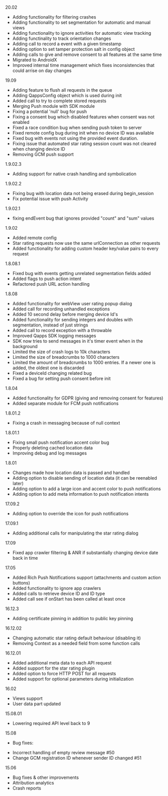 20.02
  * Adding functionality for filtering crashes
  * Adding functionality to set segmentation for automatic and manual views
  * Adding functionality to ignore activities for automatic view tracking
  * Adding functinality to track orientation changes
  * Adding call to record a event with a given timestamp
  * Adding option to set tamper protection salt in config object
  * Adding calls to give and remove consent to all features at the same time
  * Migrated to AndroidX
  * Improved internal time management which fixes inconsistencies that could arrise on day changes


19.09
  * Adding feature to flush all requests in the queue
  * Adding QappsConfig object which is used during init
  * Added call to try to complete stored requests
  * Merging Push module with SDK module
  * Fixing a potential 'null' bug for push
  * Fixing a consent bug which disabled features when consent was not enabled
  * Fixed a race condition bug when sending push token to server
  * Fixed remote config bug during init when no device ID was available
  * Fixed bug with events not using the provided event duration.
  * Fixing issue that automated star rating session count was not cleared when changing device ID
  * Removing GCM push support

1.9.02.3
  * Adding support for native crash handling and symbolication

1.9.02.2
  * Fixing bug with location data not being erased during begin_session
  * Fix potential issue with push Activity

1.9.02.1
  * fixing endEvent bug that ignores provided "count" and "sum" values

1.9.02
  * Added remote config
  * Star rating requests now use the same urlConnection as other requests
  * Added functionality for adding custom header key/value pairs to every request

1.8.08.1
  * Fixed bug with events getting unrelated segmentation fields added
  * Added flags to push action intent
  * Refactored push URL action handling

1.8.08
  * Added functionality for webView user rating popup dialog
  * Added call for recording unhandled exceptions
  * Added 10 second delay before merging device Id's
  * Added functionality for sending integers and doubles with segmentation, instead of just strings
  * Added call to record exception with a throwable
  * Improved Qapps SDK logging messages
  * SDK now tries to send messages in it's timer event when in the background
  * Limited the size of crash logs to 10k characters
  * Limited the size of breadcrumbs to 1000 characters
  * Limited the amount of breadcrumbs to 1000 entries. If a newer one is added, the oldest one is discarded
  * Fixed a deviceId changing related bug
  * Fixed a bug for setting push consent before init

1.8.04
  * Added functionality for GDPR (giving and removing consent for features)
  * Added separate module for FCM push notifications

1.8.01.2
  * Fixing a crash in messaging because of null context 
  
1.8.01.1
  * Fixing small push notification accent color bug
  * Properly deleting cached location data 
  * Improving debug and log messages

1.8.01
  * Changes made how location data is passed and handled
  * Adding option to disable sending of location data (it can be reenabled later)
  * Adding option to add a large icon and accent color to push notifications
  * Adding option to add meta information to push notification intents

17.09.2
  * Adding option to override the icon for push notifications

17.09.1
  * Adding additional calls for manipulating the star rating dialog

17.09
  * Fixed app crawler filtering & ANR if substantially changing device date back in time

17.05
  * Added Rich Push Notifications support (attachments and custom action buttons)
  * Added functionality to ignore app crawlers
  * Added calls to retrieve device ID and ID type
  * Added call see if onStart has been called at least once

16.12.3
  * Adding certificate pinning in addition to public key pinning

16.12.02
  * Changing automatic star rating default behaviour (disabling it)
  * Removing Context as a needed field from some function calls

16.12.01

  * Added additional meta data to each API request
  * Added support for the star rating plugin
  * Added option to force HTTP POST for all requests
  * Added support for optional parameters during initialization

16.02

  * Views support
  * User data part updated

15.08.01

   * Lowering required API level back to 9

15.08

  * Bug fixes:
   - Incorrect handling of empty review message #50
   - Change GCM registration ID whenever sender ID changed #51

15.06

  * Bug fixes & other improvements
  * Attribution analytics
  * Crash reports
